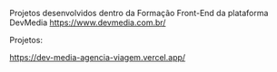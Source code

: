 Projetos desenvolvidos dentro da Formação Front-End da plataforma DevMedia 
https://www.devmedia.com.br/

Projetos:

https://dev-media-agencia-viagem.vercel.app/
